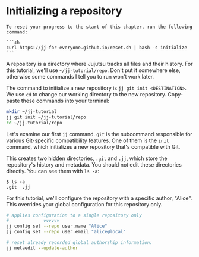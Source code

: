 # Initializing a repository

````admonish reset title="Reset your progress" collapsible=true
To reset your progress to the start of this chapter, run the following command:

```sh
curl https://jj-for-everyone.github.io/reset.sh | bash -s initialize
```
````

A repository is a directory where Jujutsu tracks all files and their history. For this tutorial, we'll use `~/jj-tutorial/repo`. Don't put it somewhere else, otherwise some commands I tell you to run won't work later.

The command to initialize a new repository is `jj git init <DESTINATION>`.
We use `cd` to change our working directory to the new repository.
Copy-paste these commands into your terminal:

```sh
mkdir ~/jj-tutorial
jj git init ~/jj-tutorial/repo
cd ~/jj-tutorial/repo
```

Let's examine our first `jj` command.
`git` is the subcommand responsible for various Git-specific compatibility features.
One of them is the `init` command, which initializes a new repository that's compatible with Git.

This creates two hidden directories, `.git` and `.jj`, which store the repository's history and metadata. You should not edit these directories directly. You can see them with `ls -a`:

```console
$ ls -a
.git  .jj
```

For this tutorial, we'll configure the repository with a specific author, "Alice". This overrides your global configuration for this repository only.

```sh
# applies configuration to a single repository only
#             vvvvvv
jj config set --repo user.name "Alice"
jj config set --repo user.email "alice@local"

# reset already recorded global authorship information:
jj metaedit --update-author
```
